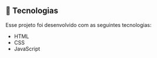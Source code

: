 ## 🚀 Tecnologias

Esse projeto foi desenvolvido com as seguintes tecnologias:

- HTML
- CSS
- JavaScript
